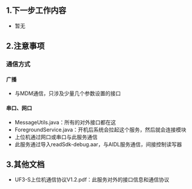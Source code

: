 ## 1.下一步工作内容

- 暂无

## 2.注意事项

### 通信方式

#### 广播

- 与MDM通信，只涉及少量几个参数设置的接口

#### 串口、网口

- MessageUtils.java：所有的对外接口都在这
- ForegroundService.java：开机后系统会拉起这个服务，然后就会连接模块
- 上位机通过网口或串口与此服务通信
- 此服务通过导入readSdk-debug.aar，与AIDL服务通信，间接控制读写器

## 3.其他文档

- UF3-S上位机通信协议V1.2.pdf：此服务对外的接口信息和通信协议
